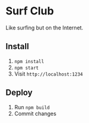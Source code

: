 # Surf Club

Like surfing but on the Internet.

## Install

1. `npm install`
2. `npm start`
3. Visit `http://localhost:1234`

## Deploy

1. Run `npm build`
2. Commit changes
